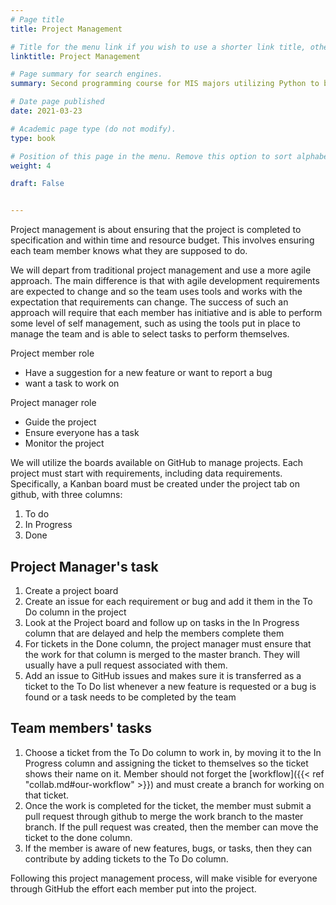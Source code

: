 ```yaml
---
# Page title
title: Project Management

# Title for the menu link if you wish to use a shorter link title, otherwise remove this option.
linktitle: Project Management

# Page summary for search engines.
summary: Second programming course for MIS majors utilizing Python to build data-driven business applications.

# Date page published
date: 2021-03-23

# Academic page type (do not modify).
type: book

# Position of this page in the menu. Remove this option to sort alphabetically.
weight: 4

draft: False


---
```


Project management is about ensuring that the project is completed to specification and within time and resource budget. This involves ensuring each team member knows what they are supposed to do.

We will depart from traditional project management and use a more agile approach. The main difference is that with agile development requirements are expected to change and so the team uses tools and works with the expectation that requirements can change. The success of such an approach will require that each member has initiative and is able to perform some level of self management, such as using the tools put in place to manage the team and is able to select tasks to perform themselves.

Project member role
- Have a suggestion for a new feature or want to report a bug
- want a task to work on

Project manager role
- Guide the project
- Ensure everyone has a task
- Monitor the project

We will utilize the boards available on GitHub to manage projects. Each project must start with requirements, including data requirements. Specifically, a Kanban board must be created under the project tab on github, with three columns:
1. To do
2. In Progress
3. Done

## Project Manager's task
1. Create a project board
2. Create an issue for each requirement or bug and add it them in the To Do column in the project
3. Look at the Project board and follow up on tasks in the In Progress column that are delayed and help the members complete them
4. For tickets in the Done column, the project manager must ensure that the work for that column is merged to the master branch. They will usually have a pull request associated with them.
5. Add an issue to GitHub issues and makes sure it is transferred as a ticket to the To Do list whenever a new feature is requested or a bug is found or a task needs to be completed by the team

## Team members' tasks

1. Choose a ticket from the To Do column to work in, by moving it to the In Progress column and assigning the ticket to themselves so the ticket shows their name on it. Member should not forget the [workflow]({{< ref "collab.md#our-workflow" >}}) and must create a branch for working on that ticket.
2. Once the work is completed for the ticket, the member must submit a pull request through github to merge the work branch to the master branch. If the pull request was created, then the member can move the ticket to the done column.
3. If the member is aware of new features, bugs, or tasks, then they can contribute by adding tickets to the To Do column.

Following this project management process, will make visible for everyone through GitHub the effort each member put into the project.
